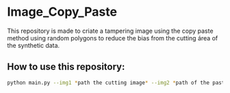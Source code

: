 # Image_Copy_Paste

This repository is made to criate a tampering image using the copy paste method using random polygons to reduce the bias from the cutting área of the synthetic data.

## How to use this repository:

```bash
python main.py --img1 *path the cutting image* --img2 *path of the pasting image*
```